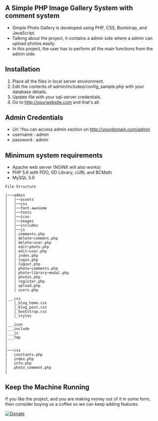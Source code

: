 A Simple PHP Image Gallery System with comment system
---
* Simple Photo Gallery is developed using PHP, CSS, Bootstrap, and JavaScript.
* Talking about the project, it contains a admin side where a admin can upload photos easily.
* In this project, the user has to perform all the main functions from the admin side.

Installation
---
1. Place all the files in local server environment.
2. Edit the contents of admin/includes/config_sample.php  with your database details.
3. Update file with your sql-server credentials.
4. Go to http://yourwebsite.com and that's all.

Admin Credentials
---
* Url :You can access admin section on http://yourdomain.com/admin
* username : admin
* password : admin

Minimum system requirements
---
* Apache web server (NGiNX will also works)
* PHP 5.6 with PDO, GD Library, cURL and BCMath
* MySQL 5.6

```
File Structure

│───admin
│   │──assets
│   │──css
│   │──font-awesome
│   │──fonts
│   │──icon
│   │──images
│   │──includes
│   │──js
│   │ comments.php
│   │ delete─comment.php
│   │ delete─user.php
│   │ edit─photo.php
│   │ edit─user.php
│   │ index.php
│   │ login.php
│   │ logout.php
│   │ photo─comments.php
│   │ photo─library─modal.php
│   │ photos.php
│   │ register.php
│   │ upload.php
│   │ users.php
│   
│___css
│   |_blog_home.css
│   |_blog_post.css
│   |_bootstrap.css
│   |_styles
│   
│___icon
│___include
│___js
│___tmp
│
│
|───css
|   constants.php
|   index.php
|   info.php
|   photo_comment.php
|
```

Keep the Machine Running
---
If you like the project, and you are making money out of it in some form, then consider buying us a coffee so we can keep adding features.

<a href="https://www.paypal.com/cgi-bin/webscr?cmd=_s-xclick&hosted_button_id=SLBVQN4F6JBGL&source=url" rel="nofollow"><img src="https://camo.githubusercontent.com/bce14c8e2e39ba0464551b34602b4c60c182526b/68747470733a2f2f7777772e70617970616c6f626a656374732e636f6d2f656e5f55532f692f62746e2f62746e5f646f6e6174655f4c472e676966" alt="Donate" data-canonical-src="" style="max-width:100%;"></a>
